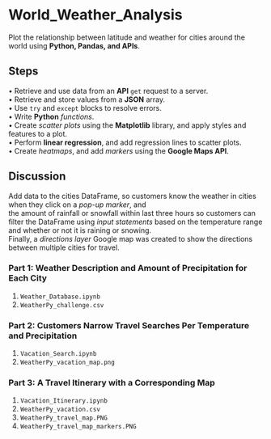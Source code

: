 # World_Weather_Analysis
Plot the relationship between latitude and weather for cities around the world using **Python, Pandas, and APIs**.

## Steps
• Retrieve and use data from an **API** `get` request to a server. <br>
• Retrieve and store values from a **JSON** array.<br>
• Use `try` and `except` blocks to resolve errors.<br>
• Write **Python** *functions*.<br>
• Create *scatter plots* using the **Matplotlib** library, and apply styles and features to a plot.<br>
• Perform **linear regression**, and add regression lines to scatter plots.<br>
• Create *heatmaps*, and add *markers* using the **Google Maps API**.<br>

## Discussion
Add data to the cities DataFrame, so customers know the weather in cities when they click on a *pop-up marker*, and<br> 
the amount of rainfall or snowfall within last three hours so customers can filter the DataFrame using *input statements* based on the temperature range and whether or not it is raining or snowing. <br>
Finally, a *directions layer* Google map was created to show the directions between multiple cities for travel.

### Part 1: Weather Description and Amount of Precipitation for Each City 
1. `Weather_Database.ipynb`
2. `WeatherPy_challenge.csv`

### Part 2: Customers Narrow Travel Searches Per Temperature and Precipitation
1. `Vacation_Search.ipynb`
2. `WeatherPy_vacation_map.png`

### Part 3: A Travel Itinerary with a Corresponding Map 
1. `Vacation_Itinerary.ipynb`
2. `WeatherPy_vacation.csv`
3. `WeatherPy_travel_map.PNG`
4. `WeatherPy_travel_map_markers.PNG`
